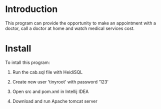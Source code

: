 # Introduction

This program can provide the opportunity to make an appointment with a doctor, call a doctor at home and watch medical services cost.

# Install

To intall this program: 

1. Run the cab.sql file with HeidiSQL

2. Create new user 'tinyroot' with password '123'

3. Open src and pom.xml in Intellij IDEA

4. Download and run Apache tomcat server